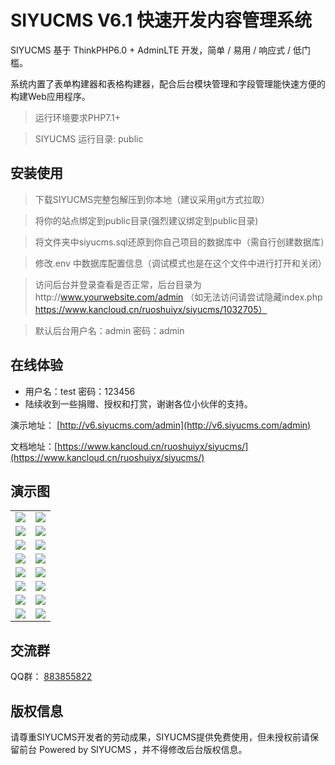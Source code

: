 SIYUCMS V6.1 快速开发内容管理系统
===============
SIYUCMS 基于 ThinkPHP6.0 + AdminLTE 开发，简单 / 易用 / 响应式 / 低门槛。

系统内置了表单构建器和表格构建器，配合后台模块管理和字段管理能快速方便的构建Web应用程序。
> 运行环境要求PHP7.1+

> SIYUCMS 运行目录: public

## 安装使用

> 下载SIYUCMS完整包解压到你本地（建议采用git方式拉取）

> 将你的站点绑定到public目录(强烈建议绑定到public目录)

> 将文件夹中siyucms.sql还原到你自己项目的数据库中（需自行创建数据库）

> 修改.env 中数据库配置信息（调试模式也是在这个文件中进行打开和关闭）

> 访问后台并登录查看是否正常，后台目录为http://www.yourwebsite.com/admin （如无法访问请尝试隐藏index.php https://www.kancloud.cn/ruoshuiyx/siyucms/1032705）

> 默认后台用户名：admin 密码：admin

## 在线体验
- 用户名：test 密码：123456
- 陆续收到一些捐赠、授权和打赏，谢谢各位小伙伴的支持。

演示地址：
[http://v6.siyucms.com/admin](http://v6.siyucms.com/admin)

文档地址：[https://www.kancloud.cn/ruoshuiyx/siyucms/](https://www.kancloud.cn/ruoshuiyx/siyucms/)

## 演示图

<table>
    <tr>
        <td><img src="https://oscimg.oschina.net/oscnet/up-b4b04b9033593ade89b42a20c7dbc4cdbd1.JPEG"/></td>
        <td><img src="https://oscimg.oschina.net/oscnet/up-f3d19bd061ed7046fb1d648ee4daaba3ab9.JPEG"/></td>
    </tr>
    <tr>
        <td><img src="https://oscimg.oschina.net/oscnet/up-1145a21c76fdc552d80010e299431c0a857.JPEG"/></td>
        <td><img src="https://oscimg.oschina.net/oscnet/up-96e50291450aed07bcd37362cc9d84e80a9.JPEG"/></td>
    </tr>
    <tr>
        <td><img src="https://oscimg.oschina.net/oscnet/up-cc975637268ec7c56f8f53d47ba4c8f53ca.JPEG"/></td>
        <td><img src="https://oscimg.oschina.net/oscnet/up-0fae3534357c5f4fe38c38520b38ec28e7a.JPEG"/></td>
    </tr>
	<tr>
        <td><img src="https://oscimg.oschina.net/oscnet/up-37dfb84b8a047cb5dd8b3153e7bfc688f4e.JPEG"/></td>
        <td><img src="https://oscimg.oschina.net/oscnet/up-b4b0d3c405f86527555b86c2f7a94bd2bbf.JPEG"/></td>
    </tr>	 
    <tr>
        <td><img src="https://oscimg.oschina.net/oscnet/up-7f917fb75032f0eedd7ab4b8944cdf55b6c.JPEG"/></td>
        <td><img src="https://oscimg.oschina.net/oscnet/up-afe8a9ec02ecb9299c30be835fea4fbee42.JPEG"/></td>
    </tr>
	<tr>
        <td><img src="https://oscimg.oschina.net/oscnet/up-b28d0574a8984e016ecab0d54d8c5ae43d5.JPEG"/></td>
        <td><img src="https://oscimg.oschina.net/oscnet/up-1fb975c7931d5f946054b6ab5ffe1ff190f.JPEG"/></td>
    </tr>
	<tr>
        <td><img src="https://oscimg.oschina.net/oscnet/up-b6a8f7507b23b414b61bef796ab213f2b78.JPEG"/></td>
        <td><img src="https://oscimg.oschina.net/oscnet/up-7f9fb85d0727aa87b717d95ef0e6f7e30d1.JPEG"/></td>
    </tr>
	<tr>
        <td><img src="https://oscimg.oschina.net/oscnet/up-bc84053e8b6250e57d42f3c0b03980a799d.JPEG"/></td>
        <td><img src="https://oscimg.oschina.net/oscnet/up-85a769ccbb17fb074053296094e3e3e4ac9.JPEG"/></td>
    </tr>
</table>

## 交流群

QQ群： 
[883855822](https://qm.qq.com/cgi-bin/qm/qr?k=yPFJoUxXBYhHoGxh5lLSp3mpAdgw1v8x&jump_from=webapi)

## 版权信息

请尊重SIYUCMS开发者的劳动成果，SIYUCMS提供免费使用，但未授权前请保留前台 Powered by SIYUCMS ，并不得修改后台版权信息。
